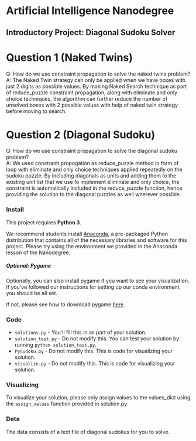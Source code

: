 # Artificial Intelligence Nanodegree
## Introductory Project: Diagonal Sudoku Solver

# Question 1 (Naked Twins)
Q: How do we use constraint propagation to solve the naked twins problem?  
A: The Naked Twin strategy can only be applied when we have boxes with just 2 digits 
as possible values. By making Naked Search technique as part of reduce_puzzle constraint propagation, along with eliminate and only choice techniques, 
the algorithm can further reduce the number of unsolved boxes with 2 possible values with help of naked twin strategy before moving to search.

# Question 2 (Diagonal Sudoku)
Q: How do we use constraint propagation to solve the diagonal sudoku problem?  
A: We used constraint propogation as reduce_puzzle method in form of loop with eliminate and only choice techniques applied repeatedly on the sudoku puzzle.
By including diagonals as units and adding them to the existing unit list that we use fo implement eliminate and only choice, the constraint is
automatically included in the reduce_puzzle function, hence providing the solution to the diagonal puzzles as well wherever possible.

### Install

This project requires **Python 3**.

We recommend students install [Anaconda](https://www.continuum.io/downloads), a pre-packaged Python distribution that contains all of the necessary libraries and software for this project. 
Please try using the environment we provided in the Anaconda lesson of the Nanodegree.

##### Optional: Pygame

Optionally, you can also install pygame if you want to see your visualization. If you've followed our instructions for setting up our conda environment, you should be all set.

If not, please see how to download pygame [here](http://www.pygame.org/download.shtml).

### Code

* `solutions.py` - You'll fill this in as part of your solution.
* `solution_test.py` - Do not modify this. You can test your solution by running `python solution_test.py`.
* `PySudoku.py` - Do not modify this. This is code for visualizing your solution.
* `visualize.py` - Do not modify this. This is code for visualizing your solution.

### Visualizing

To visualize your solution, please only assign values to the values_dict using the ```assign_values``` function provided in solution.py

### Data

The data consists of a text file of diagonal sudokus for you to solve.
